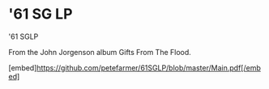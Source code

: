 # '61 SG LP
'61 SGLP

From the John Jorgenson album Gifts From The Flood.

[embed]https://github.com/petefarmer/61SGLP/blob/master/Main.pdf[/embed]
